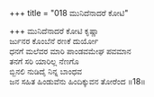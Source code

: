 +++
title = "018 ಮುನಿದೆನಾದರೆ ಕೋಟಿ"

+++
ಮುನಿದೆನಾದರೆ ಕೋಟಿ ಕೃಷ್ಣಾ  
ರ್ಜುನರ ಕೊಂಬೆನೆ ರಣಕೆ ದುರ್ಯೋ  
ಧನಗೆ ಮಲೆವರ ಮಾರಿ ಪಾಂಡವಮೇಘ ಪವಮಾನ  
ತನಗೆ ಸರಿ ಯಾರಿಲ್ಲ ನೆಣಗೊ  
ಬ್ಬಿನಲಿ ನುಡಿದೈ ನಿನ್ನ ಬಾಂಧವ  
ಜನ ಸಹಿತ ಹಿಂಡುವೆನು ಹಿಂದಿಕ್ಕುವನ ತೋರೆಂದ      ॥18॥